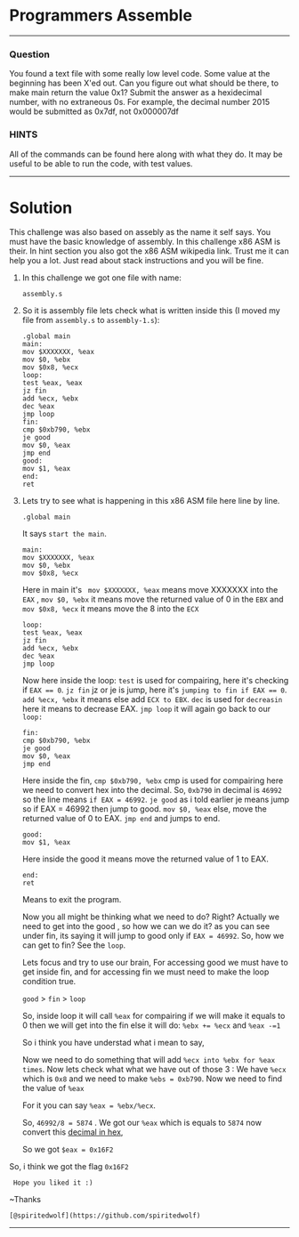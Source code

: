 # Programmers Assemble
---
### Question
You found a text file with some really low level code. Some value at the beginning has been X'ed out. Can you figure out what should be there, to make main return the value 0x1? Submit the answer as a hexidecimal number, with no extraneous 0s. For example, the decimal number 2015 would be submitted as 0x7df, not 0x000007df

### HINTS

All of the commands can be found here along with what they do.
It may be useful to be able to run the code, with test values.

---
# Solution

This challenge was also based on assebly as the name it self says. You must have the basic knowledge of assembly. In this challenge x86 ASM is their. In hint section you also got the x86 ASM wikipedia link. Trust me it can help you a lot. Just read about stack instructions and you will be fine.

1. In this challenge we got one file with name: 
    ```
    assembly.s
    ```
2. So it is assembly file lets check what is written inside this (I moved my file from ```assembly.s``` to ```assembly-1.s```):

    ```assembly
    .global main
    main:
    mov $XXXXXXX, %eax
    mov $0, %ebx
    mov $0x8, %ecx
    loop:
    test %eax, %eax
    jz fin
    add %ecx, %ebx
    dec %eax
    jmp loop
    fin:
    cmp $0xb790, %ebx
    je good
    mov $0, %eax
    jmp end
    good:
    mov $1, %eax
    end:
    ret
    ```

3. Lets try to see what is happening in this x86 ASM file here line by line.

    ```assembly
    .global main
    ```
    It says ```start the main```.
    
    ```assembly
    main:
    mov $XXXXXXX, %eax    
    mov $0, %ebx          
    mov $0x8, %ecx        
    ```
    
    Here in main it's 
    ``` mov $XXXXXXX, %eax``` means move XXXXXXX into the ```EAX``` , 
    ```mov $0, %ebx``` it means move the returned value of 0 in the ```EBX``` and
    ```mov $0x8, %ecx``` it means move the 8 into the ```ECX```
    
    ```assembly
    loop:
    test %eax, %eax        
    jz fin                 
    add %ecx, %ebx         
    dec %eax               
    jmp loop               
    ```
    Now here inside the loop: 
    ```test``` is used for compairing, here it's checking if ```EAX == 0```. 
    ```jz fin``` jz or je is jump, here it's ```jumping to fin if EAX == 0```.
    ```add %ecx, %ebx``` it means else add ```ECX to EBX```.
    ```dec``` is used for ```decreasin``` here it means to decrease EAX.
    ```jmp loop``` it will again go back to our ```loop:```

    ```assembly
    fin:
    cmp $0xb790, %ebx      
    je good                
    mov $0, %eax           
    jmp end                
    ```
    
    Here inside the fin,
    ```cmp $0xb790, %ebx``` cmp is used for compairing here we need to convert hex into the decimal. So, ```0xb790``` in decimal is ```46992``` so the line means ```if EAX = 46992```.
    ```je good``` as i told earlier je means jump so if EAX = 46992 then jump to good.
    ```mov $0, %eax``` else, move the returned value of 0 to EAX.
    ```jmp end``` and jumps to end.
    
    ```assembly
    good:
    mov $1, %eax           
    ```
    Here inside the good it means move the returned value of 1 to EAX. 
    
    ```assembly
    end:
    ret                     
    ```
   Means to exit the program.
   
   Now you all might be thinking what we need to do? Right? Actually we need to get into the good , so how we can we do it? as you can see under fin, its saying it will jump to good only if ```EAX = 46992```. So, how we can get to fin? See the ```loop```. 
   
   Lets focus and try to use our brain, 
   For accessing good we must have to get inside fin, and for accessing fin we must need to make the loop condition true. 
   
   ```good``` > ```fin``` > ```loop```
   
   So, inside loop it will call ```%eax``` for compairing if we will make it equals to 0 then we will get into the fin else it will do:
   ```%ebx += %ecx``` and ```%eax -=1```
   
   So i think you have understad what i mean to say, 
   
   Now we need to do something that will add ```%ecx into %ebx for %eax times```. Now lets check what what we have out of those 3 : We have ```%ecx``` which is ```0x8``` and we need to make ```%ebs = 0xb790```. Now we need to find the value of ```%eax```
   
   For it you can say ```%eax = %ebx/%ecx```. 
   
   So, ```46992/8 = 5874``` . We got our ```%eax``` which is equals to ```5874``` now convert this [decimal in hex](http://www.rapidtables.com/convert/number/decimal-to-hex.htm), 
   
   So we got ```$eax = 0x16F2```

So, i think we got the flag 
    ```
    0x16F2
    ```
     
     Hope you liked it :)
     
   ~Thanks
   
    [@spiritedwolf](https://github.com/spiritedwolf)

---

